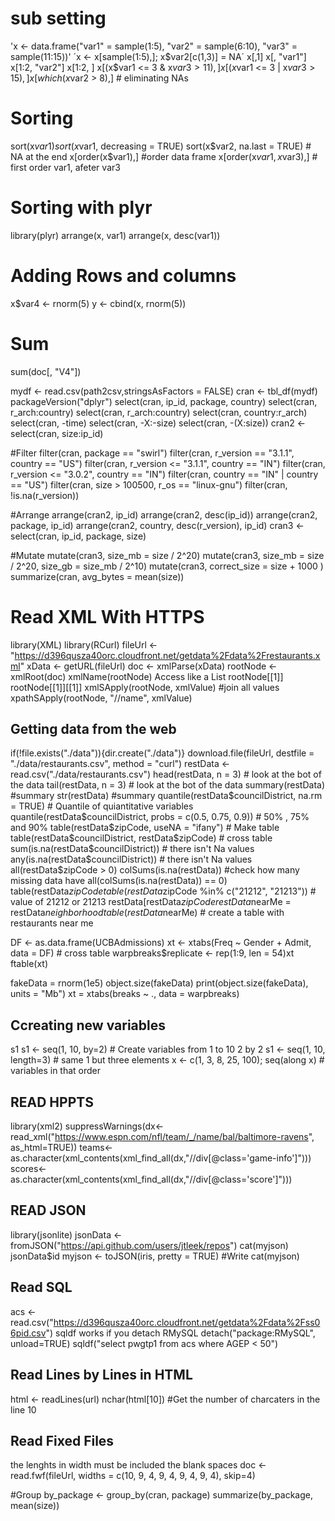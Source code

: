 # sub setting #
'x <- data.frame("var1" = sample(1:5), "var2" = sample(6:10), "var3" = sample(11:15))'
´x <- x[sample(1:5),]; x$var2[c(1,3)] = NA´
x[,1]
x[, "var1"]
x[1:2, "var2"]
x[1:2, ]
x[(x$var1 <= 3 & x$var3 > 11),]
x[(x$var1 <= 3 | x$var3 > 15),]
x[which(x$var2 > 8),] # eliminating NAs

# Sorting #
sort(x$var1)
sort(x$var1, decreasing = TRUE)
sort(x$var2, na.last = TRUE) # NA at the end
x[order(x$var1),] #order data frame
x[order(x$var1, x$var3),] # first order var1, afeter var3

# Sorting with plyr
library(plyr)
arrange(x, var1)
arrange(x, desc(var1))

# Adding Rows and columns
x$var4 <- rnorm(5)
y <- cbind(x, rnorm(5))

# Sum #
sum(doc[, "V4"])

mydf <- read.csv(path2csv,stringsAsFactors = FALSE)
cran <- tbl_df(mydf)
packageVersion("dplyr")
select(cran, ip_id, package, country)
select(cran, r_arch:country)
select(cran, r_arch:country)
select(cran, country:r_arch)
select(cran, -time)
select(cran, -X:-size)
select(cran, -(X:size))
cran2 <- select(cran, size:ip_id)

#Filter
filter(cran, package == "swirl")
filter(cran, r_version == "3.1.1", country == "US")
filter(cran, r_version <= "3.1.1", country == "IN")
filter(cran, r_version <= "3.0.2", country == "IN")
filter(cran, country == "IN" | country == "US")
filter(cran, size > 100500, r_os == "linux-gnu")
filter(cran, !is.na(r_version))

#Arrange
arrange(cran2, ip_id)
arrange(cran2, desc(ip_id))
arrange(cran2, package, ip_id)
arrange(cran2, country, desc(r_version), ip_id)
cran3 <- select(cran, ip_id, package, size)

#Mutate
mutate(cran3, size_mb = size / 2^20)
mutate(cran3, size_mb = size / 2^20, size_gb = size_mb / 2^10)
mutate(cran3, correct_size = size + 1000 )
summarize(cran, avg_bytes = mean(size))

# Read XML With HTTPS ##
library(XML)
library(RCurl)
fileUrl <- "https://d396qusza40orc.cloudfront.net/getdata%2Fdata%2Frestaurants.xml"
xData <- getURL(fileUrl)
doc <- xmlParse(xData)
rootNode <- xmlRoot(doc)
xmlName(rootNode)
Access like a List
rootNode[[1]]
rootNode[[1]][[1]]
xmlSApply(rootNode, xmlValue) #join all values
xpathSApply(rootNode, "//name", xmlValue)

## Getting data from the web
if(!file.exists("./data")){dir.create("./data")}
download.file(fileUrl, destfile = "./data/restaurants.csv", method = "curl")
restData <- read.csv("./data/restaurants.csv")
head(restData, n = 3) # look at the bot of the data 
tail(restData, n = 3) # look at the bot of the data
summary(restData) #summary 
str(restData) #summary
quantile(restData$councilDistrict, na.rm = TRUE) # Quantile of quiantitative variables
quantile(restData$councilDistrict, probs = c(0.5, 0.75, 0.9)) # 50% , 75% and 90%
table(restData$zipCode, useNA = "ifany") # Make table
table(restData$councilDistrict, restData$zipCode) # cross table
sum(is.na(restData$councilDistrict)) # there isn't Na values
any(is.na(restData$councilDistrict)) # there isn't Na values
all(restData$zipCode > 0) 
colSums(is.na(restData)) #check how many missing data have
all(colSums(is.na(restData)) == 0)
table(restData$zipCode %in% c("21212")) # value of 21212
table(restData$zipCode %in% c("21212", "21213")) # value of 21212 or 21213
restData[restData$zipCode %in% c("21212", "21213"), ] # Sub setting with the condition
restData$nearMe = restData$neighborhood %in% c("Roland Park", "Homeland") 
table(restData$nearMe) # create a table with restaurants near me

DF <- as.data.frame(UCBAdmissions)
xt <- xtabs(Freq ~ Gender + Admit, data = DF) # cross table
warpbreaks$replicate <- rep(1:9, len = 54)xt
ftable(xt)

fakeData = rnorm(1e5)
object.size(fakeData)
print(object.size(fakeData), units = "Mb")
xt = xtabs(breaks ~ ., data = warpbreaks)

## Ccreating new variables ##
s1 s1 <- seq(1, 10, by=2) # Create variables from 1 to 10 2 by 2
s1 <- seq(1, 10, length=3) # same 1 but three elements
x <- c(1, 3, 8, 25, 100); seq(along x) # variables in that order


## READ HPPTS ##
library(xml2)
suppressWarnings(dx<-read_xml("https://www.espn.com/nfl/team/_/name/bal/baltimore-ravens", as_html=TRUE))
teams<-as.character(xml_contents(xml_find_all(dx,"//div[@class='game-info']")))
scores<-as.character(xml_contents(xml_find_all(dx,"//div[@class='score']")))

## READ JSON ##
library(jsonlite)
jsonData <- fromJSON("https://api.github.com/users/jtleek/repos")
cat(myjson)
jsonData$id
myjson <- toJSON(iris, pretty = TRUE) #Write
cat(myjson)

## Read SQL ##
acs <- read.csv("https://d396qusza40orc.cloudfront.net/getdata%2Fdata%2Fss06pid.csv")
sqldf works if you detach RMySQL
detach("package:RMySQL", unload=TRUE)
sqldf("select pwgtp1 from acs where AGEP < 50")

## Read Lines by Lines in HTML ##
html <- readLines(url)
nchar(html[10]) #Get the number of charcaters in the line 10

## Read Fixed Files ##
the lenghts in width must be included the blank spaces
doc <- read.fwf(fileUrl, widths = c(10, 9, 4, 9, 4, 9, 4, 9, 4), skip=4)

#Group
by_package <- group_by(cran, package)
summarize(by_package, mean(size))

